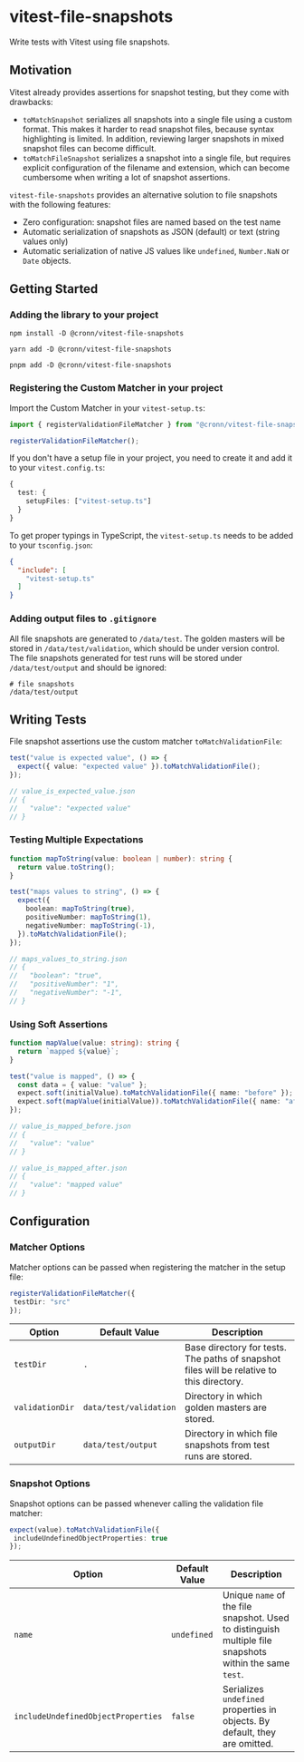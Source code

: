 # vitest-file-snapshots

Write tests with Vitest using file snapshots.

## Motivation

Vitest already provides assertions for snapshot testing, but they come with
drawbacks:

- `toMatchSnapshot` serializes all snapshots into a single file using a custom
  format. This makes it harder to read snapshot files, because syntax
  highlighting is limited. In addition, reviewing larger snapshots in mixed
  snapshot files can become difficult.
- `toMatchFileSnapshot` serializes a snapshot into a single file, but requires
  explicit configuration of the filename and extension, which can become
  cumbersome when writing a lot of snapshot assertions.

`vitest-file-snapshots` provides an alternative solution to file snapshots with
the following features:

- Zero configuration: snapshot files are named based on the test name
- Automatic serialization of snapshots as JSON (default) or text (string values
  only)
- Automatic serialization of native JS values like `undefined`, `Number.NaN` or
  `Date` objects.

## Getting Started

### Adding the library to your project

```shell
npm install -D @cronn/vitest-file-snapshots

yarn add -D @cronn/vitest-file-snapshots

pnpm add -D @cronn/vitest-file-snapshots
```

### Registering the Custom Matcher in your project

Import the Custom Matcher in your `vitest-setup.ts`:

```ts
import { registerValidationFileMatcher } from "@cronn/vitest-file-snapshots/matcher";

registerValidationFileMatcher();
```

If you don't have a setup file in your project, you need to create it and add it
to your `vitest.config.ts`:

```ts
{
  test: {
    setupFiles: ["vitest-setup.ts"]
  }
}
```

To get proper typings in TypeScript, the `vitest-setup.ts` needs to be added to
your `tsconfig.json`:

```json
{
  "include": [
    "vitest-setup.ts"
  ]
}
```

### Adding output files to `.gitignore`

All file snapshots are generated to `/data/test`. The golden masters will be
stored in `/data/test/validation`, which should be under version control. The
file snapshots generated for test runs will be stored under
`/data/test/output` and should be ignored:

```gitignore
# file snapshots
/data/test/output
```

## Writing Tests

File snapshot assertions use the custom matcher `toMatchValidationFile`:

```ts
test("value is expected value", () => {
  expect({ value: "expected value" }).toMatchValidationFile();
});

// value_is_expected_value.json
// {
//   "value": "expected value"
// }
```

### Testing Multiple Expectations

```ts
function mapToString(value: boolean | number): string {
  return value.toString();
}

test("maps values to string", () => {
  expect({
    boolean: mapToString(true),
    positiveNumber: mapToString(1),
    negativeNumber: mapToString(-1),
  }).toMatchValidationFile();
});

// maps_values_to_string.json
// {
//   "boolean": "true",
//   "positiveNumber": "1",
//   "negativeNumber": "-1",
// }
```

### Using Soft Assertions

```ts
function mapValue(value: string): string {
  return `mapped ${value}`;
}

test("value is mapped", () => {
  const data = { value: "value" };
  expect.soft(initialValue).toMatchValidationFile({ name: "before" });
  expect.soft(mapValue(initialValue)).toMatchValidationFile({ name: "after" });
});

// value_is_mapped_before.json
// {
//   "value": "value"
// }

// value_is_mapped_after.json
// {
//   "value": "mapped value"
// }
```

## Configuration

### Matcher Options

Matcher options can be passed when registering the matcher in the setup file:

 ```ts
registerValidationFileMatcher({
  testDir: "src"
});
```

| Option          | Default Value          | Description                                                                               |
|-----------------|------------------------|-------------------------------------------------------------------------------------------|
| `testDir`       | `.`                    | Base directory for tests. The paths of snapshot files will be relative to this directory. |
| `validationDir` | `data/test/validation` | Directory in which golden masters are stored.                                             |
| `outputDir`     | `data/test/output`     | Directory in which file snapshots from test runs are stored.                              |


### Snapshot Options

Snapshot options can be passed whenever calling the validation file matcher:

 ```ts
expect(value).toMatchValidationFile({
  includeUndefinedObjectProperties: true
});
```

| Option                             | Default Value | Description                                                                                               |
|------------------------------------|---------------|-----------------------------------------------------------------------------------------------------------|
| `name`                             | `undefined`   | Unique `name` of the file snapshot. Used to distinguish multiple file snapshots within the same `test`.   |
| `includeUndefinedObjectProperties` | `false`       | Serializes `undefined` properties in objects. By default, they are omitted.                               |
